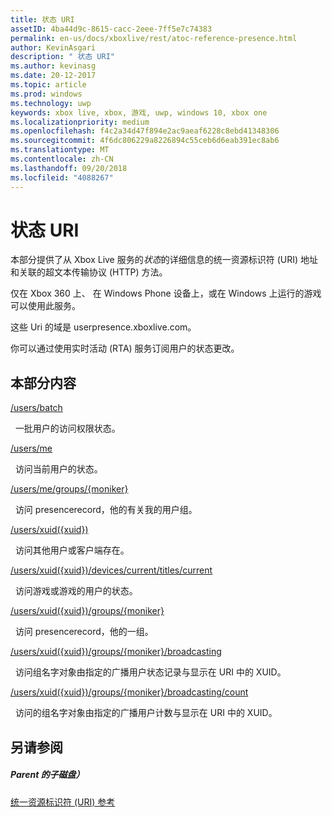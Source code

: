 ```yaml
---
title: 状态 URI
assetID: 4ba44d9c-8615-cacc-2eee-7ff5e7c74383
permalink: en-us/docs/xboxlive/rest/atoc-reference-presence.html
author: KevinAsgari
description: " 状态 URI"
ms.author: kevinasg
ms.date: 20-12-2017
ms.topic: article
ms.prod: windows
ms.technology: uwp
keywords: xbox live, xbox, 游戏, uwp, windows 10, xbox one
ms.localizationpriority: medium
ms.openlocfilehash: f4c2a34d47f894e2ac9aeaf6228c8ebd41348306
ms.sourcegitcommit: 4f6dc806229a8226894c55ceb6d6eab391ec8ab6
ms.translationtype: MT
ms.contentlocale: zh-CN
ms.lasthandoff: 09/20/2018
ms.locfileid: "4088267"
---
```

# <a name="presence-uris"></a>状态 URI
 
本部分提供了从 Xbox Live 服务的*状态*的详细信息的统一资源标识符 (URI) 地址和关联的超文本传输协议 (HTTP) 方法。
 
仅在 Xbox 360 上、 在 Windows Phone 设备上，或在 Windows 上运行的游戏可以使用此服务。
 
这些 Uri 的域是 userpresence.xboxlive.com。
 
你可以通过使用实时活动 (RTA) 服务订阅用户的状态更改。
 
<a id="ID4ERB"></a>

 
## <a name="in-this-section"></a>本部分内容

[/users/batch](uri-usersbatch.md)

&nbsp;&nbsp;一批用户的访问权限状态。

[/users/me](uri-usersme.md)

&nbsp;&nbsp;访问当前用户的状态。

[/users/me/groups/{moniker}](uri-usersmegroupsmoniker.md)

&nbsp;&nbsp;访问 presencerecord，他的有关我的用户组。

[/users/xuid({xuid})](uri-usersxuid.md)

&nbsp;&nbsp;访问其他用户或客户端存在。

[/users/xuid({xuid})/devices/current/titles/current](uri-usersxuiddevicescurrenttitlescurrent.md)

&nbsp;&nbsp;访问游戏或游戏的用户的状态。

[/users/xuid({xuid})/groups/{moniker}](uri-usersxuidgroupsmoniker.md)

&nbsp;&nbsp;访问 presencerecord，他的一组。

[/users/xuid({xuid})/groups/{moniker}/broadcasting](uri-usersxuidgroupsmonikerbroadcasting.md)

&nbsp;&nbsp;访问组名字对象由指定的广播用户状态记录与显示在 URI 中的 XUID。

[/users/xuid({xuid})/groups/{moniker}/broadcasting/count](uri-usersxuidgroupsmonikerbroadcastingcount.md)

&nbsp;&nbsp;访问的组名字对象由指定的广播用户计数与显示在 URI 中的 XUID。
 
<a id="ID4EMC"></a>

 
## <a name="see-also"></a>另请参阅
 
<a id="ID4EOC"></a>

 
##### <a name="parent"></a>Parent 的子磁盘） 

[统一资源标识符 (URI) 参考](../atoc-xboxlivews-reference-uris.md)

   
